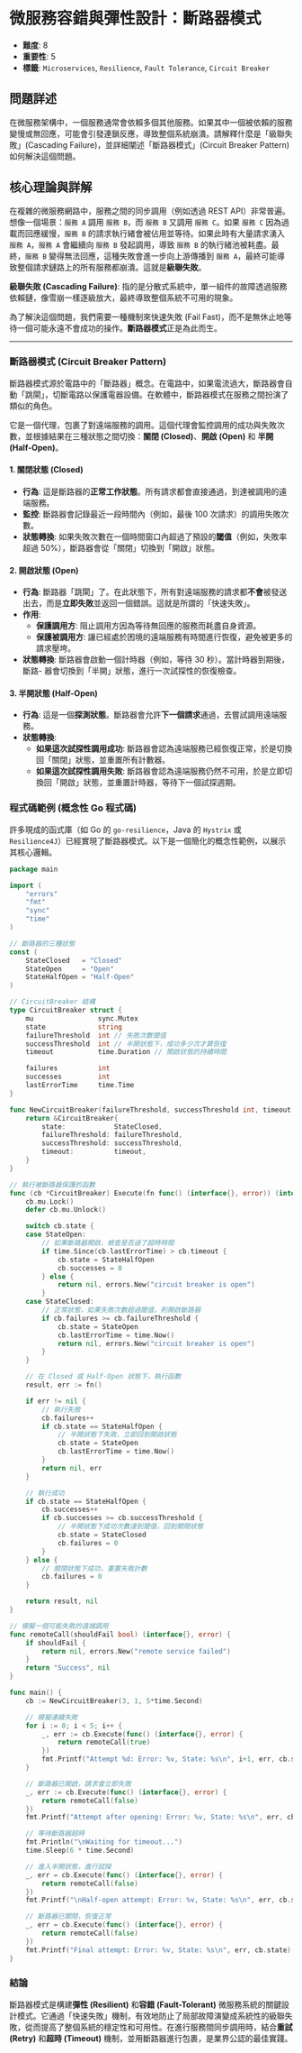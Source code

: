 # 微服務容錯與彈性設計：斷路器模式

- **難度**: 8
- **重要性**: 5
- **標籤**: `Microservices`, `Resilience`, `Fault Tolerance`, `Circuit Breaker`

## 問題詳述

在微服務架構中，一個服務通常會依賴多個其他服務。如果其中一個被依賴的服務變慢或無回應，可能會引發連鎖反應，導致整個系統崩潰。請解釋什麼是「級聯失敗」(Cascading Failure)，並詳細闡述「斷路器模式」(Circuit Breaker Pattern) 如何解決這個問題。

## 核心理論與詳解

在複雜的微服務網路中，服務之間的同步調用（例如透過 REST API）非常普遍。想像一個場景：`服務 A` 調用 `服務 B`，而 `服務 B` 又調用 `服務 C`。如果 `服務 C` 因為過載而回應緩慢，`服務 B` 的請求執行緒會被佔用並等待。如果此時有大量請求湧入 `服務 A`，`服務 A` 會繼續向 `服務 B` 發起調用，導致 `服務 B` 的執行緒池被耗盡。最終，`服務 B` 變得無法回應，這種失敗會進一步向上游傳播到 `服務 A`，最終可能導致整個請求鏈路上的所有服務都崩潰。這就是**級聯失敗**。

**級聯失敗 (Cascading Failure)**: 指的是分散式系統中，單一組件的故障透過服務依賴鏈，像雪崩一樣逐級放大，最終導致整個系統不可用的現象。

為了解決這個問題，我們需要一種機制來快速失敗 (Fail Fast)，而不是無休止地等待一個可能永遠不會成功的操作。**斷路器模式**正是為此而生。

---

### 斷路器模式 (Circuit Breaker Pattern)

斷路器模式源於電路中的「斷路器」概念。在電路中，如果電流過大，斷路器會自動「跳閘」，切斷電路以保護電器設備。在軟體中，斷路器模式在服務之間扮演了類似的角色。

它是一個代理，包裹了對遠端服務的調用。這個代理會監控調用的成功與失敗次數，並根據結果在三種狀態之間切換：**關閉 (Closed)**、**開啟 (Open)** 和 **半開 (Half-Open)**。

#### 1. 關閉狀態 (Closed)

-   **行為**: 這是斷路器的**正常工作狀態**。所有請求都會直接通過，到達被調用的遠端服務。
-   **監控**: 斷路器會記錄最近一段時間內（例如，最後 100 次請求）的調用失敗次數。
-   **狀態轉換**: 如果失敗次數在一個時間窗口內超過了預設的**閾值**（例如，失敗率超過 50%），斷路器會從「關閉」切換到「開啟」狀態。

#### 2. 開啟狀態 (Open)

-   **行為**: 斷路器「跳閘」了。在此狀態下，所有對遠端服務的請求都**不會**被發送出去，而是**立即失敗**並返回一個錯誤。這就是所謂的「快速失敗」。
-   **作用**:
    -   **保護調用方**: 阻止調用方因為等待無回應的服務而耗盡自身資源。
    -   **保護被調用方**: 讓已經處於困境的遠端服務有時間進行恢復，避免被更多的請求壓垮。
-   **狀態轉換**: 斷路器會啟動一個計時器（例如，等待 30 秒）。當計時器到期後，斷路-   器會切換到「半開」狀態，進行一次試探性的恢復檢查。

#### 3. 半開狀態 (Half-Open)

-   **行為**: 這是一個**探測狀態**。斷路器會允許**下一個請求**通過，去嘗試調用遠端服務。
-   **狀態轉換**:
    -   **如果這次試探性調用成功**: 斷路器會認為遠端服務已經恢復正常，於是切換回「關閉」狀態，並重置所有計數器。
    -   **如果這次試探性調用失敗**: 斷路器會認為遠端服務仍然不可用，於是立即切換回「開啟」狀態，並重置計時器，等待下一個試探週期。

### 程式碼範例 (概念性 Go 程式碼)

許多現成的函式庫（如 Go 的 `go-resilience`，Java 的 `Hystrix` 或 `Resilience4J`）已經實現了斷路器模式。以下是一個簡化的概念性範例，以展示其核心邏輯。

```go
package main

import (
    "errors"
    "fmt"
    "sync"
    "time"
)

// 斷路器的三種狀態
const (
    StateClosed   = "Closed"
    StateOpen     = "Open"
    StateHalfOpen = "Half-Open"
)

// CircuitBreaker 結構
type CircuitBreaker struct {
    mu                sync.Mutex
    state             string
    failureThreshold  int // 失敗次數閾值
    successThreshold  int // 半開狀態下，成功多少次才算恢復
    timeout           time.Duration // 開啟狀態的持續時間

    failures          int
    successes         int
    lastErrorTime     time.Time
}

func NewCircuitBreaker(failureThreshold, successThreshold int, timeout time.Duration) *CircuitBreaker {
    return &CircuitBreaker{
        state:            StateClosed,
        failureThreshold: failureThreshold,
        successThreshold: successThreshold,
        timeout:          timeout,
    }
}

// 執行被斷路器保護的函數
func (cb *CircuitBreaker) Execute(fn func() (interface{}, error)) (interface{}, error) {
    cb.mu.Lock()
    defer cb.mu.Unlock()

    switch cb.state {
    case StateOpen:
        // 如果斷路器開啟，檢查是否過了超時時間
        if time.Since(cb.lastErrorTime) > cb.timeout {
            cb.state = StateHalfOpen
            cb.successes = 0
        } else {
            return nil, errors.New("circuit breaker is open")
        }
    case StateClosed:
        // 正常狀態，如果失敗次數超過閾值，則開啟斷路器
        if cb.failures >= cb.failureThreshold {
            cb.state = StateOpen
            cb.lastErrorTime = time.Now()
            return nil, errors.New("circuit breaker is open")
        }
    }

    // 在 Closed 或 Half-Open 狀態下，執行函數
    result, err := fn()

    if err != nil {
        // 執行失敗
        cb.failures++
        if cb.state == StateHalfOpen {
            // 半開狀態下失敗，立即回到開啟狀態
            cb.state = StateOpen
            cb.lastErrorTime = time.Now()
        }
        return nil, err
    }

    // 執行成功
    if cb.state == StateHalfOpen {
        cb.successes++
        if cb.successes >= cb.successThreshold {
            // 半開狀態下成功次數達到閾值，回到關閉狀態
            cb.state = StateClosed
            cb.failures = 0
        }
    } else {
        // 關閉狀態下成功，重置失敗計數
        cb.failures = 0
    }

    return result, nil
}

// 模擬一個可能失敗的遠端調用
func remoteCall(shouldFail bool) (interface{}, error) {
    if shouldFail {
        return nil, errors.New("remote service failed")
    }
    return "Success", nil
}

func main() {
    cb := NewCircuitBreaker(3, 1, 5*time.Second)

    // 模擬連續失敗
    for i := 0; i < 5; i++ {
        _, err := cb.Execute(func() (interface{}, error) {
            return remoteCall(true)
        })
        fmt.Printf("Attempt %d: Error: %v, State: %s\n", i+1, err, cb.state)
    }

    // 斷路器已開啟，請求會立即失敗
    _, err := cb.Execute(func() (interface{}, error) {
        return remoteCall(false)
    })
    fmt.Printf("Attempt after opening: Error: %v, State: %s\n", err, cb.state)

    // 等待斷路器超時
    fmt.Println("\nWaiting for timeout...")
    time.Sleep(6 * time.Second)

    // 進入半開狀態，進行試探
    _, err = cb.Execute(func() (interface{}, error) {
        return remoteCall(false)
    })
    fmt.Printf("\nHalf-open attempt: Error: %v, State: %s\n", err, cb.state)

    // 斷路器已關閉，恢復正常
    _, err = cb.Execute(func() (interface{}, error) {
        return remoteCall(false)
    })
    fmt.Printf("Final attempt: Error: %v, State: %s\n", err, cb.state)
}
```

### 結論

斷路器模式是構建**彈性 (Resilient)** 和**容錯 (Fault-Tolerant)** 微服務系統的關鍵設計模式。它通過「快速失敗」機制，有效地防止了局部故障演變成系統性的級聯失敗，從而提高了整個系統的穩定性和可用性。在進行服務間同步調用時，結合**重試 (Retry)** 和**超時 (Timeout)** 機制，並用斷路器進行包裹，是業界公認的最佳實踐。
